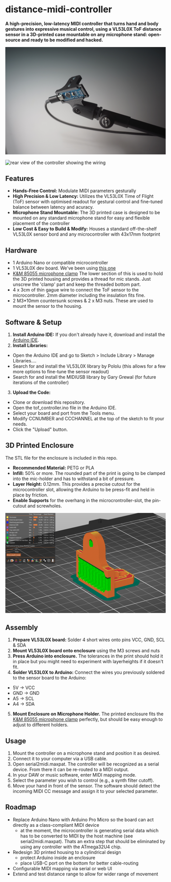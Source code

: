 # distance-midi-controller
**A high-precision, low-latency MIDI controller that turns hand and body gestures into expressive musical control, using a VL53L0X ToF distance sensor in a 3D-printed case mountable on any microphone stand: open-source and ready to be modified and hacked.**

![front view of the controller mounted onto a mic stand](controller_front.JPG)

![rear view of the controller showing the wiring](controller_back.JPG)

## Features
- **Hands-Free Control:** Modulate MIDI parameters gesturally
- **High Precision & Low Latency:** Utilizes the VL53L0X Time of Flight (ToF) sensor with optimised readout for gestural control and fine-tuned balance between latency and acuracy.
- **Microphone Stand Mountable:** The 3D printed case is designed to be mounted on any standard microphone stand for easy and flexible placement of the controller
- **Low Cost & Easy to Build & Modify:** Houses a standard off-the-shelf VL53L0X sensor bord and any microcontroller with 43x17mm footprint

## Hardware
- 1 Arduino Nano or compatible microcontroller
- 1 VL53L0X dev board. We've been using [this one](https://www.az-delivery.de/en/products/vl53l0x-time-of-flight-tof-laser-abstandssensor?srsltid=AfmBOor0_s5rByMJTX5xQ86db2U276sb2SCJpDImnMb2X7a74YgMQruc)
- [K&M 85055 microphone clamp](https://www.k-m.de/en/products/microphone-stands/accessories/microphone-clips/85055-microphone-clip-black-3-8-and-5-8) The lower section of this is used to hold the 3D printed housing and provides a thread for mic stands. Just unscrew the 'clamp' part and keep the threaded bottom part.
- 4 x 3cm of thin gague wire to connect the ToF sensor to the microcontroller. 2mm diameter including the insulation fits fine.
- 2 M3*10mm countersunk screws & 2 x M3 nuts. These are used to mount the sensor to the housing.

## Software & Setup
1. **Install Arduino IDE:** If you don't already have it, download and install the [Arduino IDE](https://www.arduino.cc/en/software/?_gl=1*4je9gw*_up*MQ..*_ga*MTk5MjkyNzY2My4xNzU3NDM2MDk1*_ga_NEXN8H46L5*czE3NTc0MzYwOTUkbzEkZzAkdDE3NTc0MzYwOTUkajYwJGwwJGgxODE3MzkxMjg3).
2. **Install Libraries:**
  - Open the Arduino IDE and go to Sketch > Include Library > Manage Libraries....
  - Search for and install the VL53L0X library by Pololu (this allows for a few more options to fine-tune the sensor readout)
  - Search for and install the MIDIUSB library by Gary Grewal (for future iterations of the controller)
3. **Upload the Code:**
  - Clone or download this repository.
  - Open the tof_controller.ino file in the Arduino IDE.
  - Select your board and port from the Tools menu.
  - Modify CCNUMBER and CCCHANNEL at the top of the sketch to fit your needs.
  - Click the "Upload" button.

## 3D Printed Enclosure
The STL file for the enclosure is included in this repo.
- **Recommended Material:** PETG or PLA
- **Infill:** 50% or more. The rounded part of the print is going to be clamped into the mic-holder and has to withstand a bit of pressure.
- **Layer Height:** 0.12mm. This provides a precise cutout for the microcontroller slot, allowing the Arduino to be press-fit and held in place by friction.
- **Enable Supports** for the overhang in the microcrontroller-slot, the pin-cutout and screwholes.

![view of the enclosure sliced in the prusa slicer](tof_controller_sliced.png)

## Assembly
1. **Prepare VL53L0X board:** Solder 4 short wires onto pins VCC, GND, SCL & SDA
2. **Mount VL53L0X board onto enclosure** using the M3 screws and nuts
3. **Press Arduino into enclosure.** The tolerances in the print should hold it in place but you might need to experiment with layerheights if it doesn't fit.
4. **Solder VL53L0X to Arduino:** Connect the wires you previously soldered to the sensor board to the Arduino:
  - 5V -> VCC
  - GND -> GND
  - A5 -> SCL
  - A4 -> SDA
5. **Mount Enclosure on Microphone Holder.** The printed enclosure fits the [K&M 85055 microphone clamp](https://www.k-m.de/en/products/microphone-stands/accessories/microphone-clips/85055-microphone-clip-black-3-8-and-5-8) perfectly, but should be easy enough to adjust to different holders.

## Usage
1. Mount the controller on a microphone stand and position it as desired.
2. Connect it to your computer via a USB cable.
3. Open serial2midi.maxpat. The controller will be recognized as a serial device. From there it can be re-routed to a MIDI output.
4. In your DAW or music software, enter MIDI mapping mode.
5. Select the parameter you wish to control (e.g., a synth filter cutoff).
6. Move your hand in front of the sensor. The software should detect the incoming MIDI CC message and assign it to your selected parameter.

## Roadmap
- Replace Arduino Nano with Arduino Pro Micro so the board can act directly as a class-compliant MIDI device
  - at the moment, the microcontroller is generating serial data which has to be converted to MIDI by the host machine (see serial2midi.maxpat). Thats an extra step that should be eliminated by using any controller with the ATmega32U4 chip.
- Redesign 3D printed housing to a cylindrical design
   - protect Arduino inside an enclosure
   - place USB-C port on the bottom for better cable-routing
- Configurable MIDI mapping via serial or web UI
- Extend and test distance range to allow for wider range of movement
